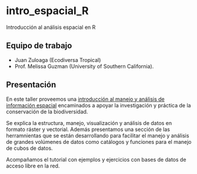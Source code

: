 # intro_espacial_R
Introducción al análisis espacial en R

## Equipo de trabajo
- Juan Zuloaga (Ecodiversa Tropical)
- Prof. Melissa Guzman (University of Southern California).

## Presentación
En este taller proveemos una [introducción al manejo y análisis de información espacial]((docs/CONTRIBUTING.md)) encaminados a apoyar la investigación y práctica de la conservación de la biodiversidad.

Se explica la estructura, manejo, visualización  y análisis de datos en formato ráster y vectorial. Además presentamos una sección de las herramnientas que se están desarrollando para facilitar el manejo y análisis de grandes volúmenes de datos como catálogos y funciones para el manejo de cubos de datos.

Acompañamos el tutorial con ejemplos y ejercicios con bases de datos de acceso libre en la red.

